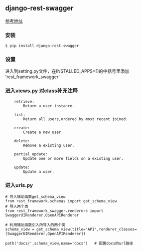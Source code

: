 
## django-rest-swagger
[参考地址](https://www.jianshu.com/p/c53de96f3ff1)

### 安装
```
$ pip install django-rest-swagger
```

### 设置

进入到setting.py文件，在INSTALLED_APPS=[]的中括号里添加
'rest_framework_swagger'

### 进入views.py 对class补充注释
```
    retrieve:
        Return a user instance.
    
    list:
        Return all users,ordered by most recent joined.
    
    create:
        Create a new user.
    
    delete:
        Remove a existing user.
    
    partial_update:
        Update one or more fields on a existing user.
    
    update:
        Update a user.
```

### 进入urls.py 

```
# 导入辅助函数get_schema_view
from rest_framework.schemas import get_schema_view
# 导入两个类
from rest_framework_swagger.renderers import SwaggerUIRenderer,OpenAPIRenderer

# 利用辅助函数引入所导入的两个类
schema_view = get_schema_view(title='API',renderer_classes=[SwaggerUIRenderer,OpenAPIRenderer])

path('docs/',schema_view,name='docs')   # 配置docs的url路径

```